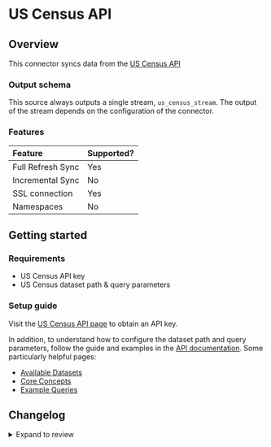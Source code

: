 # US Census API

## Overview

This connector syncs data from the [US Census API](https://www.census.gov/data/developers/guidance/api-user-guide.Example_API_Queries.html)

<!-- env:oss -->

### Output schema

This source always outputs a single stream, `us_census_stream`. The output of the stream depends on the configuration of the connector.

### Features

| Feature           | Supported? |
| :---------------- | :--------- |
| Full Refresh Sync | Yes        |
| Incremental Sync  | No         |
| SSL connection    | Yes        |
| Namespaces        | No         |

<!-- /env:oss -->

## Getting started

### Requirements

- US Census API key
- US Census dataset path & query parameters

### Setup guide

Visit the [US Census API page](https://api.census.gov/data/key_signup.html) to obtain an API key.

In addition, to understand how to configure the dataset path and query parameters, follow the guide and examples in the [API documentation](https://www.census.gov/data/developers/data-sets.html). Some particularly helpful pages:

- [Available Datasets](https://www.census.gov/data/developers/guidance/api-user-guide.Available_Data.html)
- [Core Concepts](https://www.census.gov/data/developers/guidance/api-user-guide.Core_Concepts.html)
- [Example Queries](https://www.census.gov/data/developers/guidance/api-user-guide.Example_API_Queries.html)

## Changelog

<details>
  <summary>Expand to review</summary>

| Version | Date       | Pull Request                                             | Subject                                           |
| :------ | :--------- | :------------------------------------------------------- | :------------------------------------------------ |
| 0.3.13 | 2025-03-01 | [55103](https://github.com/airbytehq/airbyte/pull/55103) | Update dependencies |
| 0.3.12 | 2025-02-22 | [54504](https://github.com/airbytehq/airbyte/pull/54504) | Update dependencies |
| 0.3.11 | 2025-02-15 | [54080](https://github.com/airbytehq/airbyte/pull/54080) | Update dependencies |
| 0.3.10 | 2025-02-08 | [53542](https://github.com/airbytehq/airbyte/pull/53542) | Update dependencies |
| 0.3.9 | 2025-02-01 | [53045](https://github.com/airbytehq/airbyte/pull/53045) | Update dependencies |
| 0.3.8 | 2025-01-25 | [52431](https://github.com/airbytehq/airbyte/pull/52431) | Update dependencies |
| 0.3.7 | 2025-01-18 | [51948](https://github.com/airbytehq/airbyte/pull/51948) | Update dependencies |
| 0.3.6 | 2025-01-11 | [51420](https://github.com/airbytehq/airbyte/pull/51420) | Update dependencies |
| 0.3.5 | 2024-12-28 | [50809](https://github.com/airbytehq/airbyte/pull/50809) | Update dependencies |
| 0.3.4 | 2024-12-21 | [50329](https://github.com/airbytehq/airbyte/pull/50329) | Update dependencies |
| 0.3.3 | 2024-12-14 | [48255](https://github.com/airbytehq/airbyte/pull/48255) | Update dependencies |
| 0.3.2 | 2024-10-29 | [47845](https://github.com/airbytehq/airbyte/pull/47845) | Update dependencies |
| 0.3.1 | 2024-10-28 | [47119](https://github.com/airbytehq/airbyte/pull/47119) | Update dependencies |
| 0.3.0 | 2024-10-22 | [47246](https://github.com/airbytehq/airbyte/pull/47246) | Migrate to manifest-only format |
| 0.2.6 | 2024-10-12 | [46813](https://github.com/airbytehq/airbyte/pull/46813) | Update dependencies |
| 0.2.5 | 2024-10-05 | [46442](https://github.com/airbytehq/airbyte/pull/46442) | Update dependencies |
| 0.2.4 | 2024-09-28 | [46181](https://github.com/airbytehq/airbyte/pull/46181) | Update dependencies |
| 0.2.3 | 2024-09-21 | [45743](https://github.com/airbytehq/airbyte/pull/45743) | Update dependencies |
| 0.2.2 | 2024-09-14 | [44364](https://github.com/airbytehq/airbyte/pull/44364) | Update dependencies |
| 0.2.1 | 2024-09-07 | [45331](https://github.com/airbytehq/airbyte/pull/45331) | Fix schema |
| 0.2.0 | 2024-08-10 | [43521](https://github.com/airbytehq/airbyte/pull/43521) | Migrate to Low Code |
| 0.1.16 | 2024-08-10 | [43566](https://github.com/airbytehq/airbyte/pull/43566) | Update dependencies |
| 0.1.15 | 2024-08-03 | [43214](https://github.com/airbytehq/airbyte/pull/43214) | Update dependencies |
| 0.1.14 | 2024-07-27 | [42595](https://github.com/airbytehq/airbyte/pull/42595) | Update dependencies |
| 0.1.13 | 2024-07-20 | [42176](https://github.com/airbytehq/airbyte/pull/42176) | Update dependencies |
| 0.1.12 | 2024-07-13 | [41904](https://github.com/airbytehq/airbyte/pull/41904) | Update dependencies |
| 0.1.11 | 2024-07-10 | [41491](https://github.com/airbytehq/airbyte/pull/41491) | Update dependencies |
| 0.1.10 | 2024-07-09 | [41166](https://github.com/airbytehq/airbyte/pull/41166) | Update dependencies |
| 0.1.9 | 2024-07-06 | [40772](https://github.com/airbytehq/airbyte/pull/40772) | Update dependencies |
| 0.1.8 | 2024-06-26 | [40549](https://github.com/airbytehq/airbyte/pull/40549) | Migrate off deprecated auth package |
| 0.1.7 | 2024-06-25 | [40294](https://github.com/airbytehq/airbyte/pull/40294) | Update dependencies |
| 0.1.6 | 2024-06-22 | [39981](https://github.com/airbytehq/airbyte/pull/39981) | Update dependencies |
| 0.1.5 | 2024-06-06 | [39262](https://github.com/airbytehq/airbyte/pull/39262) | [autopull] Upgrade base image to v1.2.2 |
| 0.1.4 | 2024-05-20 | [38370](https://github.com/airbytehq/airbyte/pull/38370) | [autopull] base image + poetry + up_to_date |
| 0.1.3 | 2024-01-03 | [33890](https://github.com/airbytehq/airbyte/pull/33890) | Allow additional properties in connector spec |
| 0.1.2 | 2021-12-28 | [8628](https://github.com/airbytehq/airbyte/pull/8628) | Update fields in source-connectors specifications |
| 0.1.1 | 2021-11-08 | [7499](https://github.com/airbytehq/airbyte/pull/7499) | Remove base-python dependencies |
| 0.1.0 | 2021-07-20 | [4228](https://github.com/airbytehq/airbyte/pull/4228) | Initial release |

</details>
